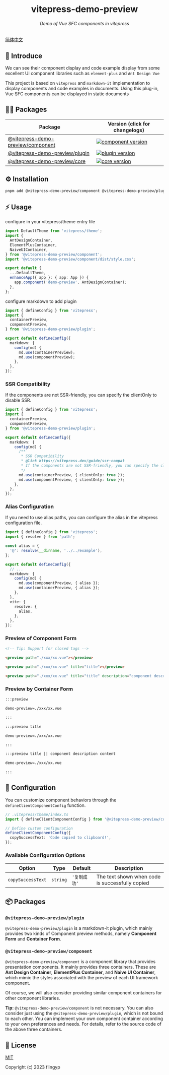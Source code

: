 <div align="center">
	<h1 style="margin:10px">vitepress-demo-preview</h1>
	<h6 align="center">Demo of Vue SFC components in vitepress</h6>
</div>

[简体中文](./README.zh-CN.md)

## 🎉 Introduce

We can see their component display and code example display from some excellent UI component libraries such as `element-plus` and `Ant Design Vue`

This project is based on `vitepress` and `markdown-it` implementation to display components and code examples in documents. Using this plug-in, Vue SFC components can be displayed in static documents

## 🏄‍♂️ Packages

| Package                                                 | Version (click for changelogs)                                                                                      |
| ------------------------------------------------------- | ------------------------------------------------------------------------------------------------------------------- |
| [@vitepress-demo-preview/component](packages/component) | [![component version](https://badgen.net/npm/v/@vitepress-demo-preview/component)](packages/component/CHANGELOG.md) |
| [@vitepress-demo-preview/plugin](packages/plugin)       | [![plugin version](https://badgen.net/npm/v/@vitepress-demo-preview/plugin)](packages/plugin/CHANGELOG.md)          |
| [@vitepress-demo-preview/core](packages/core)           | [![core version](https://badgen.net/npm/v/@vitepress-demo-preview/core)](packages/core/CHANGELOG.md)                |

## ⚙️ Installation

```sh
pnpm add @vitepress-demo-preview/component @vitepress-demo-preview/plugin
```

## ⚡ Usage

configure in your vitepress/theme entry file

```ts
import DefaultTheme from 'vitepress/theme';
import {
  AntDesignContainer,
  ElementPlusContainer,
  NaiveUIContainer,
} from '@vitepress-demo-preview/component';
import '@vitepress-demo-preview/component/dist/style.css';

export default {
  ...DefaultTheme,
  enhanceApp({ app }: { app: App }) {
    app.component('demo-preview', AntDesignContainer);
  },
};
```

configure markdown to add plugin

```ts
import { defineConfig } from 'vitepress';
import {
  containerPreview,
  componentPreview,
} from '@vitepress-demo-preview/plugin';

export default defineConfig({
  markdown: {
    config(md) {
      md.use(containerPreview);
      md.use(componentPreview);
    },
  },
});
```

### SSR Compatibility

If the components are not SSR-friendly, you can specify the clientOnly to disable SSR.

```ts
import { defineConfig } from 'vitepress';
import {
  containerPreview,
  componentPreview,
} from '@vitepress-demo-preview/plugin';

export default defineConfig({
  markdown: {
    config(md) {
      /**
       * SSR Compatibility
       * @link https://vitepress.dev/guide/ssr-compat
       * If the components are not SSR-friendly, you can specify the clientOnly to disable SSR.
       */
      md.use(containerPreview, { clientOnly: true });
      md.use(componentPreview, { clientOnly: true });
    },
  },
});
```

### Alias Configuration

If you need to use alias paths, you can configure the alias in the vitepress configuration file.

```ts
import { defineConfig } from 'vitepress';
import { resolve } from 'path';

const alias = {
  '@': resolve(__dirname, '../../example'),
};

export default defineConfig({
  // ...
  markdown: {
    config(md) {
      md.use(componentPreview, { alias });
      md.use(containerPreview, { alias });
    },
  },
  vite: {
    resolve: {
      alias,
    },
  },
});
```

### Preview of Component Form

```md
<!-- Tip: Support for closed tags -->

<preview path="./xxx/xx.vue"></preview>

<preview path="./xxx/xx.vue" title="title"></preview>

<preview path="./xxx/xx.vue" title="title" description="component description content"></preview>
```

### Preview by Container Form

```md
:::preview

demo-preview=./xxx/xx.vue

:::

:::preview title

demo-preview=./xxx/xx.vue

:::

:::preview title || component description content

demo-preview=./xxx/xx.vue

:::
```

## 🔧 Configuration

You can customize component behaviors through the `defineClientComponentConfig` function.

```ts
// .vitepress/theme/index.ts
import { defineClientComponentConfig } from '@vitepress-demo-preview/core';

// Define custom configuration
defineClientComponentConfig({
  copySuccessText: 'Code copied to clipboard!',
});
```

### Available Configuration Options

| Option            | Type     | Default      | Description                                     |
| ----------------- | -------- | ------------ | ----------------------------------------------- |
| `copySuccessText` | `string` | `'复制成功'` | The text shown when code is successfully copied |

## 📦 Packages

### `@vitepress-demo-preview/plugin`

`@vitepress-demo-preview/plugin` is a markdown-it plugin, which mainly provides two kinds of Component preview methods, namely **Component Form** and **Container Form**.

### `@vitepress-demo-preview/component`

`@vitepress-demo-preview/component` is a component library that provides presentation components. It mainly provides three containers. These are **Ant Design Container**, **ElementPlus Container**, and **Naive UI Container**, which mimic the styles associated with the preview of each UI framework component.

Of course, we will also consider providing similar component containers for other component libraries.

**Tip:** `@vitepress-demo-preview/component` is not necessary. You can also consider just using the `@vitepress-demo-preview/plugin`, which is not bound to each other. You can implement your own component container according to your own preferences and needs. For details, refer to the source code of the above three containers.

## 📑 License

[MIT](https://github.com/flingyp/vitepress-demo-preview/blob/main/LICENSE)

Copyright (c) 2023 flingyp
